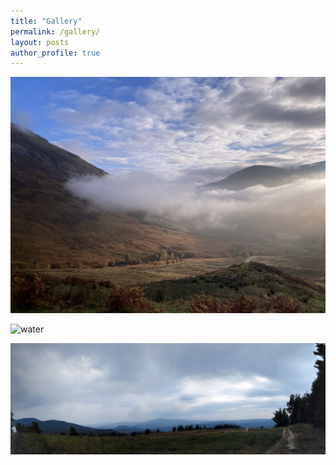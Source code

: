 ```yaml
---
title: "Gallery"
permalink: /gallery/
layout: posts
author_profile: true
---
```

![Scotland munros](/assets/images/IMG-2854.jpg)


![water](/assets/images/IMG-8871.jpg)


![Bulgaria](/assets/images/STA_1077-PANO.jpg)